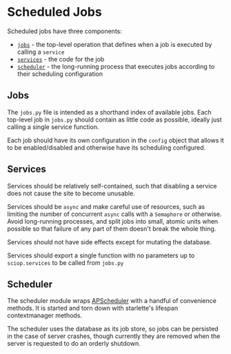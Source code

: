 # Scheduled Jobs

Scheduled jobs have three components:

- [`jobs`](#jobs) - the top-level operation that defines when a job is executed by calling a `service`
- [`services`](#services) - the code for the job
- [`scheduler`](#scheduler) - the long-running process that executes jobs according to their scheduling configuration

## Jobs

The `jobs.py` file is intended as a shorthand index of available jobs.
Each top-level job in `jobs.py` should contain as little code as possible,
ideally just calling a single service function. 

Each job should have its own configuration in the `config` object
that allows it to be enabled/disabled and otherwise have its scheduling configured.

## Services

Services should be relatively self-contained,
such that disabling a service does not cause the site to become unusable.

Services should be `async` and make careful use of resources, such as limiting
the number of concurrent `async` calls with a `Semaphore` or otherwise.
Avoid long-running processes, and split jobs into small, atomic units when possible
so that failure of any part of them doesn't break the whole thing.

Services should not have side effects except for mutating the database.

Services should export a single function with no parameters up to `sciop.services` to be called from `jobs.py`

## Scheduler

The scheduler module wraps [APScheduler](https://apscheduler.readthedocs.io/en/3.x/userguide.html)
with a handful of convenience methods. 
It is started and torn down with starlette's lifespan contextmanager methods. 

The scheduler uses the database as its job store, 
so jobs can be persisted in the case of server crashes,
though currently they are removed when the server is requested to do an orderly shutdown.